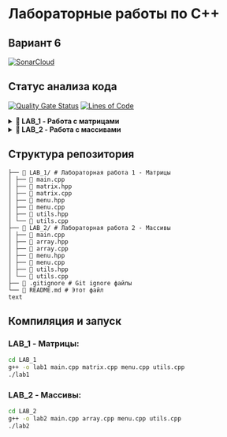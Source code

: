# Лабораторные работы по C++

## Вариант 6

[![SonarCloud](https://sonarcloud.io/images/project_badges/sonarcloud-white.svg)](https://sonarcloud.io/project/overview?id=vodopad-ik_cpp-labs)

## Статус анализа кода
[![Quality Gate Status](https://sonarcloud.io/api/project_badges/measure?project=vodopad-ik_cpp-labs&metric=alert_status)](https://sonarcloud.io/summary/new_code?id=vodopad-ik_cpp-labs)
[![Lines of Code](https://sonarcloud.io/api/project_badges/measure?project=vodopad-ik_cpp-labs&metric=ncloc)](https://sonarcloud.io/summary/new_code?id=vodopad-ik_cpp-labs)
<details>
<summary style="cursor: pointer; font-weight: bold;">📁 LAB_1 - Работа с матрицами</summary>

### Задание:
Создать класс матрица. Память под матрицу выделять динамически. Определить конструктор без параметров, конструктор с параметрами. Реализовать методы: ввод данных в матрицу, вывод матрицы на экран, методы вычитания матриц. Проверить работу методов этого класса.

### Требования:
- Динамическое выделение памяти под матрицу
- Конструктор по умолчанию
- Конструктор с параметрами (размеры матрицы)
- Метод ввода данных
- Метод вывода матрицы
- Метод вычитания матриц
- Тестирование всех методов

</details>

<details>
<summary style="cursor: pointer; font-weight: bold;">📁 LAB_2 - Работа с массивами</summary>

### Задание:
Создать класс для работы с одномерными массивами: перегрузить оператор | для объединения массивов. Память под массивы отводить динамически. Предоставить конструктор копирования. Определить friend функции для операций ввода-вывода в поток.

### Требования:
- Динамическое выделение памяти под массивы
- Перегрузка оператора | для объединения массивов
- Конструктор копирования
- Friend-функции для ввода/вывода
- Операции ввода-вывода через перегруженные операторы

</details>

## Структура репозитория
```📦 cpp-labs/
├── 📁 LAB_1/ # Лабораторная работа 1 - Матрицы
│ ├── 📄 main.cpp
│ ├── 📄 matrix.hpp
│ ├── 📄 matrix.cpp
│ ├── 📄 menu.hpp
│ ├── 📄 menu.cpp
│ ├── 📄 utils.hpp
│ └── 📄 utils.cpp
├── 📁 LAB_2/ # Лабораторная работа 2 - Массивы
│ ├── 📄 main.cpp
│ ├── 📄 array.hpp
│ ├── 📄 array.cpp
│ ├── 📄 menu.hpp
│ ├── 📄 menu.cpp
│ ├── 📄 utils.hpp
│ └── 📄 utils.cpp
├── 📄 .gitignore # Git ignore файлы
└── 📄 README.md # Этот файл
text
```

## Компиляция и запуск

### LAB_1 - Матрицы:
```bash
cd LAB_1
g++ -o lab1 main.cpp matrix.cpp menu.cpp utils.cpp
./lab1
```

### LAB_2 - Массивы:
```bash
cd LAB_2
g++ -o lab2 main.cpp array.cpp menu.cpp utils.cpp
./lab2
```
